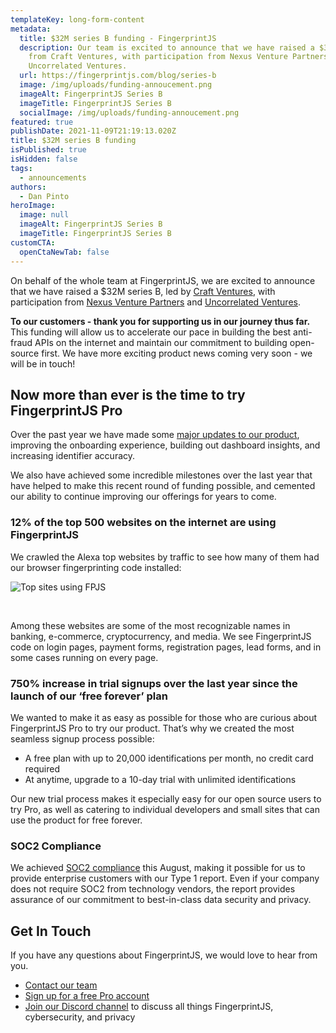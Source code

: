 ```yaml
---
templateKey: long-form-content
metadata:
  title: $32M series B funding - FingerprintJS
  description: Our team is excited to announce that we have raised a $32M series B
    from Craft Ventures, with participation from Nexus Venture Partners and
    Uncorrelated Ventures.
  url: https://fingerprintjs.com/blog/series-b
  image: /img/uploads/funding-annoucement.png
  imageAlt: FingerprintJS Series B
  imageTitle: FingerprintJS Series B
  socialImage: /img/uploads/funding-annoucement.png
featured: true
publishDate: 2021-11-09T21:19:13.020Z
title: $32M series B funding
isPublished: true
isHidden: false
tags:
  - announcements
authors:
  - Dan Pinto
heroImage:
  image: null
  imageAlt: FingerprintJS Series B
  imageTitle: FingerprintJS Series B
customCTA:
  openCtaNewTab: false
---
```

On behalf of the whole team at FingerprintJS, we are excited to announce that we have raised a $32M series B, led by <a href="https://www.craftventures.com/" target="_blank" rel="noopener">Craft Ventures</a>, with participation from <a href="https://nexusvp.com/" target="_blank" rel="noopener">Nexus Venture Partners</a> and <a href="https://uncorrelated.com/" target="_blank" rel="noopener">Uncorrelated Ventures</a>.

**To our customers - thank you for supporting us in our journey thus far.** This funding will allow us to accelerate our pace in building the best anti-fraud APIs on the internet and maintain our commitment to building open-source first. We have more exciting product news coming very soon - we will be in touch!

## Now more than ever is the time to try FingerprintJS Pro

Over the past year we have made some [major updates to our product](/blog/product-update-11-2021/), improving the onboarding experience, building out dashboard insights, and increasing identifier accuracy.

We also have achieved some incredible milestones over the last year that have helped to make this recent round of funding possible, and cemented our ability to continue improving our offerings for years to come.

### 12% of the top 500 websites on the internet are using FingerprintJS

We crawled the Alexa top websites by traffic to see how many of them had our browser fingerprinting code installed:

![Top sites using FPJS](/img/uploads/web-crawler-stats-1-.png "Top sites using FPJS")

<br>

Among these websites are some of the most recognizable names in banking, e-commerce, cryptocurrency, and media. We see FingerprintJS code on login pages, payment forms, registration pages, lead forms, and in some cases running on every page. 

### 750% increase in trial signups over the last year since the launch of our ‘free forever’ plan

We wanted to make it as easy as possible for those who are curious about FingerprintJS Pro to try our product. That’s why we created the most seamless signup process possible:

* A free plan with up to 20,000 identifications per month, no credit card required
* At anytime, upgrade to a 10-day trial with unlimited identifications

Our new trial process makes it especially easy for our open source users to try Pro, as well as catering to individual developers and small sites that can use the product for free forever.

### SOC2 Compliance

We achieved [SOC2 compliance](/blog/soc-2-type-1/) this August, making it possible for us to provide enterprise customers with our Type 1 report. Even if your company does not require SOC2 from technology vendors, the report provides assurance of our commitment to best-in-class data security and privacy.

## Get In Touch

If you have any questions about FingerprintJS, we would love to hear from you.

* [Contact our team](/contact-sales/)
* [Sign up for a free Pro account](https://dashboard.fingerprintjs.com/signup)
* [Join our Discord channel](https://discord.gg/ad6R2ttHVX) to discuss all things FingerprintJS, cybersecurity, and privacy